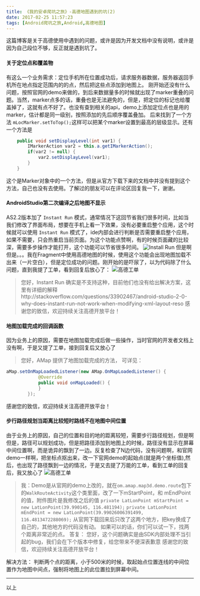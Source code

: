 ```yaml
---
title: 《我的安卓爬坑之旅》-高德地图遇到的坑(2)
date: 2017-02-25 11:57:23
tags: [Android爬坑之旅,Android,高德地图]
---
```

这篇博客是关于高德使用中遇到的问题，或许是因为开发文档中没有说明，或许是因为自己段位不够，反正就是遇到坑了。
<!--more-->
#### 关于定位点和覆盖物
有这么一个业务需求：定位手机所在位置成功后，请求服务器数据，服务器返回手机所在地点指定范围内的的点，然后把这些点添加到地图上。
刚开始还没有什么问题，按照官网的demo来做的，到后来数据量多的时候就出现了marker重叠的问题。当然，marker点多的话，重叠也是无法避免的，但是，把定位的标记也给覆盖掉了，这就有点不好了。也没有查到相关的api，demo上添加定位点也是用的marker，估计都是同一级别，按照添加的先后顺序覆盖叠加。
后来找到了一个方法 `mLocMarker.setToTop();`这样可以把某个marker设置到最高的层级显示。还有一个方法是
``` java
    public void setDisplayLevel(int var1) {
        IMarkerAction var2 = this.a.getIMarkerAction();
        if(var2 != null) {
            var2.setDisplayLevel(var1);
        }
    }
```
这个是Marker对象中的一个方法，但是从官方下载下来的文档中并没有提到这个方法，自己也没有去使用。了解过的朋友可以在评论区回复我一下，谢谢。
#### AndroidStudio第二次编译之后地图不显示
AS2.2版本加了 `Instant Run` 模式，通常情况下这回节省我们很多时间，比如当我们修改了界面布局，想要在手机上看一下效果，没有必要重启整个应用，这个时候就可以使用 `Instant Run` 模式了，ide内部会进行判断是否需要重启整个应用，如果不需要，只会热重启当前页面。为这个功能点赞啊，有的时候页面藏的比较深，需要多步操作才能打开，这个功能可以节省很多时间。
![Install Run](/image/gaode/install_run.png)
但是啊但是。。。我在Fragment中使用高德地图的时候，使用这个功能会出现地图加载不出来（一片空白），但是定位成功的问题。刚开始的是吓尿了，以为代码除了什么问题，直到我提了工单，看到回复后放心了：
![高德工单](/image/gaode/install_run_bug.png)
>您好，Instant Run 确实是不支持这种，目前他们也没有给出解决方案，这里有详细的解释http://stackoverflow.com/questions/33902467/android-studio-2-0-why-does-instant-run-not-work-when-modifying-xml-layout-reso
感谢您的致信，欢迎持续关注高德开放平台！

#### 地图加载完成的回调函数
因为业务上的原因，需要在地图加载完成后做一些操作，当时官网的开发者文档上没有啊，于是又提了工单，接到回复后又放心了
>您好，AMap 提供了地图加载完成的方法， 可详见：
``` java
aMap.setOnMapLoadedListener(new AMap.OnMapLoadedListener() {
			@Override
			public void onMapLoaded() {
			}
		});
```
感谢您的致信，欢迎持续关注高德开放平台！

#### 步行路径规划当距离比较短时路线不在地图中间位置
由于业务上的原因，自己的位置和目的地的距离较短，需要步行路径规划，但是啊但是，路径可以规划成功，但是把路径添加到地图上的时候，路径没有显示在屏幕中间位置啊，而是诡异的飘到了一边。反复检查了N边代码，没有问题啊，和官网demo一样啊，把坐标点抠出来，改一下官网demo的起始点(就是两个坐标值),然后，也出现了路径飘到一边的情况，于是又去提了万能的工单，看到工单的回复后，我又放心了
![高德工单](/image/gaode/walk_route_bug.png)
> 我：Demo是从官网的demo上改的，就在`om.amap.map3d.demo.route`包下的`WalkRouteActivity`这个类里面，改了一下mStartPoint，和 mEndPoint 的值，附件图片是我修改之后的值
 `private LatLonPoint mStartPoint = new LatLonPoint(39.990145, 116.481194);`
`private LatLonPoint mEndPoint = new LatLonPoint(39.99026006391499, 116.4813472288069);`
从官网下载回来后只改了这两个地方，把key换成了自己的，其他地方的代码没有动。
如果可以的话，你们可以试一下，找两个距离非常近的点。
>答复：
您好，这个问题确实是由SDK内部处理不当引起的bug，我们会在下个版本中修复，给您带来不便深表歉意
感谢您的致信，欢迎持续关注高德开放平台！

解决方法：
判断两个点的距离，小于500米的时候，取起始点位置连线的中间位置作为地图中间点，强制将地图上的此位置拉到屏幕中间。
***
以上